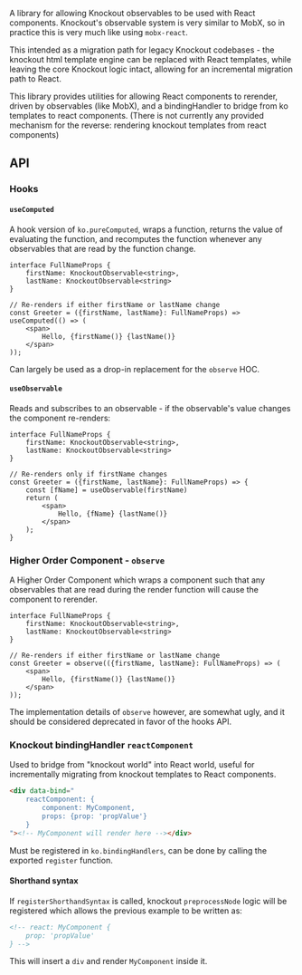 A library for allowing Knockout observables to be used with React components.  Knockout's observable system is very similar to MobX, so in practice this is very much like using `mobx-react`.

This intended as a migration path for legacy Knockout codebases - the knockout html template engine can be replaced  with React templates, while leaving the core Knockout logic intact, allowing for an incremental migration path to React.

This library provides utilities for allowing React components to rerender, driven by observables (like MobX), and a bindingHandler to bridge from ko templates to react components.  (There is not currently any provided mechanism for the reverse: rendering knockout templates from react components)

## API

### Hooks

#### `useComputed`

A hook version of `ko.pureComputed`, wraps a function, returns the value of evaluating the function, and recomputes the function whenever any observables that are read by the function change.

```tsx
interface FullNameProps {
    firstName: KnockoutObservable<string>,
    lastName: KnockoutObservable<string>
}

// Re-renders if either firstName or lastName change
const Greeter = ({firstName, lastName}: FullNameProps) => useComputed(() => (
    <span>
        Hello, {firstName()} {lastName()}
    </span>
));
```

Can largely be used as a drop-in replacement for the `observe` HOC.

#### `useObservable`

Reads and subscribes to an observable - if the observable's value changes the component re-renders:

```tsx
interface FullNameProps {
    firstName: KnockoutObservable<string>,
    lastName: KnockoutObservable<string>
}

// Re-renders only if firstName changes
const Greeter = ({firstName, lastName}: FullNameProps) => {
    const [fName] = useObservable(firstName)
    return (
        <span>
            Hello, {fName} {lastName()}
        </span>
    );
}
```

### Higher Order Component - `observe`

A Higher Order Component which wraps a component such that any observables that are read during the render function will cause the component to rerender.

```tsx
interface FullNameProps {
    firstName: KnockoutObservable<string>,
    lastName: KnockoutObservable<string>
}

// Re-renders if either firstName or lastName change
const Greeter = observe(({firstName, lastName}: FullNameProps) => (
    <span>
        Hello, {firstName()} {lastName()}
    </span>
));
```

The implementation details of `observe` however, are somewhat ugly, and it should be considered deprecated in favor of the hooks API.

### Knockout bindingHandler `reactComponent`

Used to bridge from "knockout world" into React world, useful for incrementally migrating from knockout templates to React components.

```html
<div data-bind="
    reactComponent: {
        component: MyComponent,
        props: {prop: 'propValue'}
    }
"><!-- MyComponent will render here --></div>
```

Must be registered in `ko.bindingHandlers`, can be done by calling the exported `register` function.

#### Shorthand syntax

If `registerShorthandSyntax` is called, knockout `preprocessNode` logic will be registered which allows the previous example to be written as:

```html
<!-- react: MyComponent {
    prop: 'propValue'
} -->
```

This will insert a `div` and render `MyComponent` inside it.

